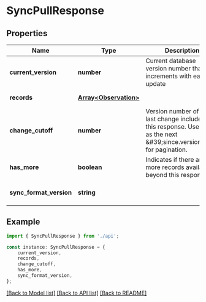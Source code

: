 # SyncPullResponse


## Properties

Name | Type | Description | Notes
------------ | ------------- | ------------- | -------------
**current_version** | **number** | Current database version number that increments with each update | [default to undefined]
**records** | [**Array&lt;Observation&gt;**](Observation.md) |  | [default to undefined]
**change_cutoff** | **number** | Version number of the last change included in this response. Use this as the next \&#39;since.version\&#39; for pagination. | [default to undefined]
**has_more** | **boolean** | Indicates if there are more records available beyond this response | [optional] [default to undefined]
**sync_format_version** | **string** |  | [optional] [default to undefined]

## Example

```typescript
import { SyncPullResponse } from './api';

const instance: SyncPullResponse = {
    current_version,
    records,
    change_cutoff,
    has_more,
    sync_format_version,
};
```

[[Back to Model list]](../README.md#documentation-for-models) [[Back to API list]](../README.md#documentation-for-api-endpoints) [[Back to README]](../README.md)
